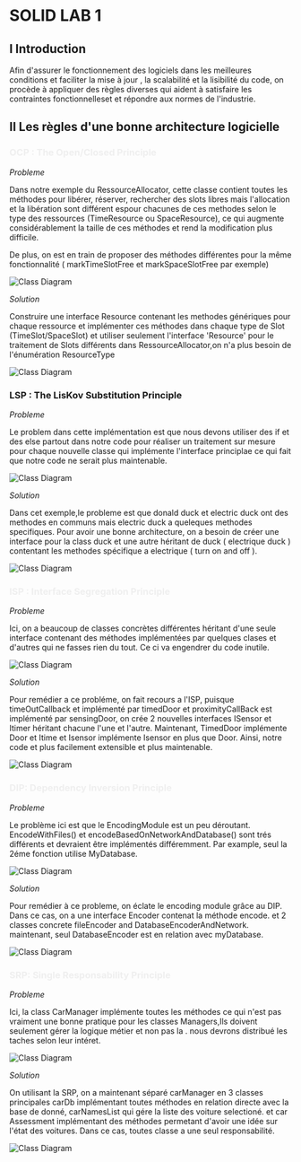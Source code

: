 # SOLID LAB 1

<h2> I Introduction </h2>

Afin d'assurer le fonctionnement des logiciels dans les meilleures conditions et faciliter la mise à jour , la scalabilité et la lisibilité du code, on procède à appliquer des règles diverses qui aident à satisfaire les contraintes fonctionnelleset et répondre aux normes de l'industrie.

<h2>II Les règles d'une bonne architecture logicielle </h2>

<h3 style="color:#EFEFEF" > OCP : The Open/Closed Principle </h3>

_Probleme_

Dans notre exemple du RessourceAllocator, cette classe contient toutes les méthodes pour libérer, réserver, rechercher des slots libres mais l'allocation et la libération sont différent espour chacunes de ces methodes selon le type des ressources (TimeResource ou SpaceResource), ce qui augmente considérablement la taille de ces méthodes et rend la modification plus difficile.

De plus, on est en train de proposer des méthodes différentes pour la même fonctionnalité ( markTimeSlotFree et markSpaceSlotFree par exemple)

<div class="puml" >

![Class Diagram](./assets/diagrams-before/OCP.png)

</div>

_Solution_

Construire une interface Resource contenant les methodes génériques pour chaque ressource et implémenter ces méthodes dans chaque type de Slot (TimeSlot/SpaceSlot) et utiliser seulement l'interface 'Resource' pour le traitement de Slots différents dans RessourceAllocator,on n'a plus besoin de l'énumération ResourceType

<div class="puml">

![Class Diagram](./assets/diagrams-after/OCP.png)

</div>
<h3> LSP : The LisKov Substitution Principle </h3>

_Probleme_

Le problem dans cette implémentation est que nous devons utiliser des if et des else partout dans notre code pour réaliser un traitement sur mesure pour chaque nouvelle classe qui implémente l'interface principlae ce qui fait que notre code ne serait plus maintenable.

<div class="puml">

![Class Diagram](./assets/diagrams-before/LSP.png)

</div>

_Solution_

Dans cet exemple,le probleme est que donald duck et electric duck ont des methodes en communs mais electric duck a queleques methodes specifiques. Pour avoir une bonne architecture, on a besoin de créer une interface pour la class duck et une autre héritant de duck ( electrique duck ) contentant les methodes spécifique a electrique ( turn on and off ).

<div class="puml">

![Class Diagram](./assets/diagrams-after/LSP.png)

</div>
<h3  style="color:#EFEFEF" > ISP : Interface Segregation Principle </h3>

_Probleme_

Ici, on a beaucoup de classes concrètes différentes héritant d'une seule interface contenant des méthodes implémentées par quelques clases et d'autres qui ne fasses rien du tout. Ce ci va engendrer du code inutile.

<div class="puml">

![Class Diagram](./assets/diagrams-before/ISP.png)

</div>

_Solution_

Pour remédier a ce probléme, on fait recours a l'ISP, puisque timeOutCallback et implémenté par timedDoor et proximityCallBack est implémenté par sensingDoor, on crée 2 nouvelles interfaces ISensor et Itimer héritant chacune l'une et l'autre.
Maintenant, TimedDoor implémente Door et Itime et Isensor implémente Isensor en plus que Door. Ainsi, notre code et plus facilement extensible et plus maintenable.

<div class="puml">

![Class Diagram](./ISP/src/com/directi/training/isp/exercise/diagram.puml)

</div>

<h3  style="color:#EFEFEF" > DIP: Dependency Inversion Principle </h3>

_Probleme_

Le problème ici est que le EncodingModule est un peu déroutant. EncodeWithFiles() et encodeBasedOnNetworkAndDatabase() sont trés différents et devraient être implémentés différemment. Par example, seul la 2éme fonction utilise MyDatabase.

<div class="puml">

![Class Diagram](./assets/diagrams-before/DIP.png)

</div>

_Solution_

Pour remédier à ce probleme, on éclate le encoding module grâce au DIP. Dans ce cas, on a une interface Encoder contenat la méthode encode. et 2 classes concrete fileEncoder and DatabaseEncoderAndNetwork. maintenant, seul DatabaseEncoder est en relation avec myDatabase.

<div class="puml">

![Class Diagram](./assets/diagrams-after/DIP.png)

</div>

<h3  style="color:#EFEFEF" > SRP: Single Responsability Principle  </h3>

_Probleme_

Ici, la class CarManager implémente toutes les méthodes ce qui n'est pas vraiment une bonne pratique pour les classes Managers,Ils doivent seulement gérer la logique métier et non pas la . nous devrons distribué les taches selon leur intéret.

<div class="puml">

![Class Diagram](./assets/diagrams-before/SRP.png)

</div>

_Solution_

On utilisant la SRP, on a maintenant séparé carManager en 3 classes principales carDb implémentant toutes méthodes en relation directe avec la base de donné, carNamesList qui gére la liste des voiture selectioné. et car Assessment implémentant des méthodes permetant d'avoir une idée sur l'état des voitures. Dans ce cas, toutes classe a une seul responsabilité.

<div class="puml">

![Class Diagram](./assets/diagrams-after/SRP.png)

</div>
